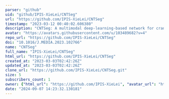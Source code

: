 ```yaml
---
parser: "github"
uid: "github/IPIS-XieLei/CNTSeg"
url: "https://github.com/IPIS-XieLei/CNTSeg"
timestamp: "2023-03-12 00:40:02.606380"
description: "CNTSeg: A multimodal deep-learning-based network for cranial nerves tract segmentation"
avatar: "https://avatars.githubusercontent.com/u/103489682?v=4"
repo_url: "https://github.com/IPIS-XieLei/CNTSeg"
doi: "10.1016/J.MEDIA.2023.102766"
name: "CNTSeg"
full_name: "IPIS-XieLei/CNTSeg"
html_url: "https://github.com/IPIS-XieLei/CNTSeg"
created_at: "2023-03-03T02:42:26Z"
updated_at: "2023-03-03T02:42:26Z"
clone_url: "https://github.com/IPIS-XieLei/CNTSeg.git"
size: 5
subscribers_count: 1
owner: {"html_url": "https://github.com/IPIS-XieLei", "avatar_url": "https://avatars.githubusercontent.com/u/103489682?v=4", "login": "IPIS-XieLei", "type": "User"}
date: "2024-09-07 14:23:32.130181"
---
```

